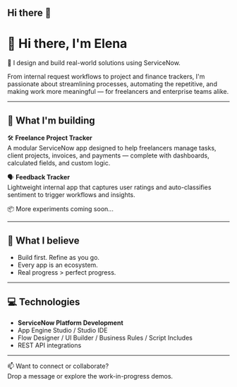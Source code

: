 ## Hi there 👋

# 👋 Hi there, I'm Elena

🎯 I design and build real-world solutions using ServiceNow.

From internal request workflows to project and finance trackers, I'm passionate about streamlining processes, automating the repetitive, and making work more meaningful — for freelancers and enterprise teams alike.

---

## 🚧 What I'm building

🛠️ **Freelance Project Tracker**  
A modular ServiceNow app designed to help freelancers manage tasks, client projects, invoices, and payments — complete with dashboards, calculated fields, and custom logic.

🗣️ **Feedback Tracker**  
Lightweight internal app that captures user ratings and auto-classifies sentiment to trigger workflows and insights.

📦 More experiments coming soon...

---

## 🔁 What I believe

- Build first. Refine as you go.
- Every app is an ecosystem.
- Real progress > perfect progress.

---

## 💻 Technologies

- **ServiceNow Platform Development**
- App Engine Studio / Studio IDE
- Flow Designer / UI Builder / Business Rules / Script Includes
- REST API integrations

---

📫 Want to connect or collaborate?  
Drop a message or explore the work-in-progress demos.
